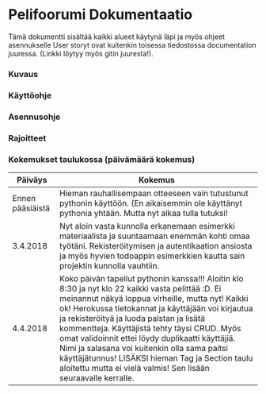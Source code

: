 # Pelifoorumi Dokumentaatio 
Tämä dokumentti sisältää kaikki alueet käytynä läpi ja myös ohjeet asennukselle
User storyt ovat kuitenkin toisessa tiedostossa documentation juuressa. (Linkki löytyy myös gitin juuresta!).

### Kuvaus


### Käyttöohje



### Asennusohje



### Rajoitteet



### Kokemukset taulukossa (päivämäärä  kokemus)
|Päiväys|Kokemus|
-|-|
Ennen pääsiäistä | Hieman rauhallisempaan otteeseen vain tutustunut pythonin käyttöön. (En aikaisemmin ole käyttänyt pythonia yhtään. Mutta nyt alkaa tulla tutuksi!
3.4.2018 | Nyt aloin vasta kunnolla erkanemaan esimerkki materiaalista ja suuntaamaan enemmän kohti omaa työtäni. Rekisteröitymisen ja autentikaation ansiosta ja myös hyvien todoappin esimerkkien kautta sain projektin kunnolla vauhtiin.
4.4.2018 | Koko päivän tapellut pythonin kanssa!!! Aloitin klo 8:30 ja nyt klo 22 kaikki vasta pelittää :D. Ei meinannut näkyä loppua virheille, mutta nyt! Kaikki ok! Herokussa tietokannat ja käyttäjään voi kirjautua ja rekisteröityä ja luoda palstan ja lisätä kommentteja. Käyttäjistä tehty täysi CRUD. Myös omat validoinnit ettei löydy duplikaatti käyttäjiä. Nimi ja salasana voi kuitenkin olla sama paitsi käyttäjätunnus! LISÄKSI hieman Tag ja Section taulu aloitettu mutta ei vielä valmis! Sen lisään seuraavalle kerralle.
